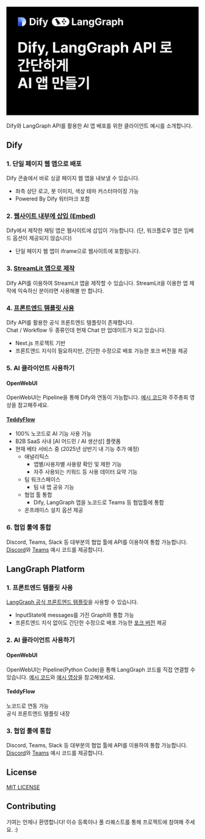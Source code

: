 ![](./assets/thumbnail.png)

Dify와 LangGraph API를 활용한 AI 앱 배포를 위한 클라이언트 예시를 소개합니다.

## Dify

### 1. 단일 페이지 웹 앱으로 배포

Dify 콘솔에서 바로 싱글 페이지 웹 앱을 내보낼 수 있습니다.

- 좌측 상단 로고, 봇 이미지, 색상 테마 커스터마이징 가능
- Powered By Dify 워터마크 포함

### 2. [웹사이트 내부에 삽입 (Embed)](https://github.com/teddynote-lab/dify-embedding-usecase)

Dify에서 제작한 채팅 앱은 웹사이트에 삽입이 가능합니다.
(단, 워크플로우 앱은 임베드 옵션이 제공되지 않습니다)

- 단일 페이지 웹 앱이 iframe으로 웹사이트에 포함됩니다.

### 3. [StreamLit 앱으로 제작](https://github.com/teddynote-lab/dify-streamlit-usecase)

Dify API를 이용하여 StreamLit 앱을 제작할 수 있습니다.
StreamLit을 이용한 앱 제작에 익숙하신 분이라면 사용해볼 만 합니다.

### 4. [프론트엔드 템플릿 사용](https://github.com/teddynote-lab/dify-webapp-conversation.git)

Dify API를 활용한 공식 프론트엔드 템플릿이 존재합니다.  
Chat / Workflow 두 종류인데 현재 Chat 만 업데이트가 되고 있습니다.

- Next.js 프로젝트 기반
- 프론트엔드 지식이 필요하지만, 간단한 수정으로 배포 가능한 포크 버전을 제공

### 5. AI 클라이언트 사용하기

#### OpenWebUI

OpenWebUI는 Pipeline을 통해 Dify와 연동이 가능합니다.
[예시 코드](https://github.com/teddylee777/dify-openwebui)와 주주총회 영상을 참고해주세요.

#### [TeddyFlow](https://teddyflow.com)

- 100% 노코드로 AI 기능 사용 가능
- B2B SaaS 사내 [AI 어드민 / AI 생산성] 플랫폼
- 현재 베타 서비스 중 (2025년 상반기 내 기능 추가 예정)
  - 애널리틱스
    - 앱별/사용자별 사용량 확인 및 제한 기능
    - 자주 사용되는 키워드 등 사용 데이터 요약 기능
  - 팀 워크스페이스
    - 팀 내 앱 공유 기능
  - 협업 툴 통합
    - Dify, LangGraph 앱을 노코드로 Teams 등 협업툴에 통합
  - 온프레미스 설치 옵션 제공

### 6. 협업 툴에 통합

Discord, Teams, Slack 등 대부분의 협업 툴에 API를 이용하여 통합 가능합니다.
[Discord](https://github.com/teddynote-lab/dify-langgraph-discord-bot)와 [Teams](https://github.com/teddynote-lab/dify-langgraph-teams-bot) 예시 코드를 제공합니다.

## LangGraph Platform

### 1. 프론트엔드 템플릿 사용

[LangGraph 공식 프론트엔드 템플릿](https://github.com/langchain-ai/agent-chat-ui)을 사용할 수 있습니다.

- InputState에 messages를 가진 Graph와 통합 가능
- 프론트엔드 지식 없이도 간단한 수정으로 배포 가능한 [포크 버전](https://github.com/teddynote-lab/langgraph-platform-webapp) 제공

### 2. AI 클라이언트 사용하기

#### OpenWebUI

OpenWebUI는 Pipeline(Python Code)을 통해 LangGraph 코드를 직접 연결할 수 있습니다.
[예시 코드](https://github.com/casedone/langgraph-agent-openwebui-demo)와 [예시 영상](https://www.youtube.com/live/4fg0KGmSjv8)을 참고해보세요.

#### TeddyFlow

노코드로 연동 가능  
공식 프론트엔드 템플릿 내장

### 3. 협업 툴에 통합

Discord, Teams, Slack 등 대부분의 협업 툴에 API를 이용하여 통합 가능합니다.
[Discord](https://github.com/teddynote-lab/dify-langgraph-discord-bot)와 [Teams](https://github.com/teddynote-lab/dify-langgraph-teams-bot) 예시 코드를 제공합니다.

## License

[MIT LICENSE](LICENSE.md)

## Contributing

기여는 언제나 환영합니다! 이슈 등록이나 풀 리퀘스트를 통해 프로젝트에 참여해 주세요. :)
